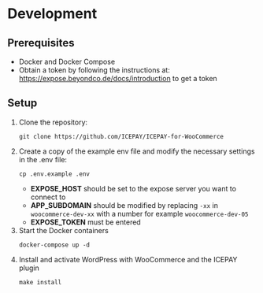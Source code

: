 # Development

## Prerequisites

- Docker and Docker Compose
- Obtain a token by following the instructions at: https://expose.beyondco.de/docs/introduction to get a token

## Setup

1. Clone the repository:
    ```console
    git clone https://github.com/ICEPAY/ICEPAY-for-WooCommerce
    ```
2. Create a copy of the example env file and modify the necessary settings in the .env file:
    ```console
    cp .env.example .env
    ```
    - **EXPOSE_HOST** should be set to the expose server you want to connect to
    - **APP_SUBDOMAIN** should be modified by replacing `-xx` in `woocommerce-dev-xx` with a number for
      example `woocommerce-dev-05`
    - **EXPOSE_TOKEN** must be entered
3. Start the Docker containers
    ```console
    docker-compose up -d
    ```
4. Install and activate WordPress with WooCommerce and the ICEPAY plugin
    ```console
    make install
    ```
